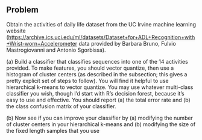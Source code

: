 ## Problem

Obtain the activities of daily life dataset from the UC Irvine machine learning website (https://archive.ics.uci.edu/ml/datasets/Dataset+for+ADL+Recognition+with+Wrist-worn+Accelerometer
data provided by Barbara Bruno, Fulvio Mastrogiovanni and Antonio Sgorbissa).


(a) Build a classifier that classifies sequences into one of the 14 activities provided. To make features, you should vector quantize, then use a histogram
of cluster centers (as described in the subsection; this gives a pretty explicit set of steps to follow). You will find it helpful to use hierarchical
k-means to vector quantize. You may use whatever multi-class classifier
you wish, though I’d start with R’s decision forest, because it’s easy to
use and effective. You should report (a) the total error rate and (b) the
class confusion matrix of your classifier.


(b) Now see if you can improve your classifier by (a) modifying the number
of cluster centers in your hierarchical k-means and (b) modifying the size
of the fixed length samples that you use
